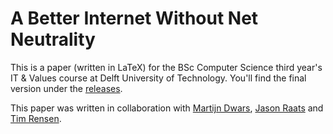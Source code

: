A Better Internet Without Net Neutrality
========================================

This is a paper (written in LaTeX) for the BSc Computer Science third year's IT & Values course at Delft University of Technology. You'll find the final version under the [releases](https://github.com/RickWieman/NetNeutralityPaper/releases).

This paper was written in collaboration with [Martijn Dwars](https://github.com/MartijnDwars), [Jason Raats](https://github.com/jmraats24) and [Tim Rensen](https://github.com/trensen).
